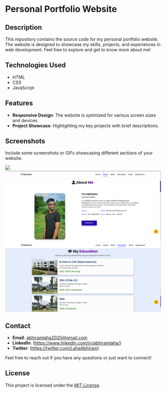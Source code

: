 # Personal Portfolio Website

## Description

This repository contains the source code for my personal portfolio website. The website is designed to showcase my skills, projects, and experiences in web development. Feel free to explore and get to know more about me!

## Technologies Used

- HTML
- CSS
- JavaScript

## Features

- **Responsive Design**: The website is optimized for various screen sizes and devices.
- **Project Showcase**: Highlighting my key projects with brief descriptions.

## Screenshots

Include some screenshots or GIFs showcasing different sections of your website.


<img src = "assets/sreenshots/home.gif">
<img src = "assets/sreenshots/about.png">
<img src = "assets/sreenshots/edu.png">


## Contact

- **Email**: abhiramlaha2020@gmail.com
- **LinkedIn**: (https://www.linkedin.com/in/abhiramlaha/)
- **Twitter**: (https://twitter.com/LahaAbhiram)

Feel free to reach out if you have any questions or just want to connect!

## License

This project is licensed under the [MIT License](LICENSE).

